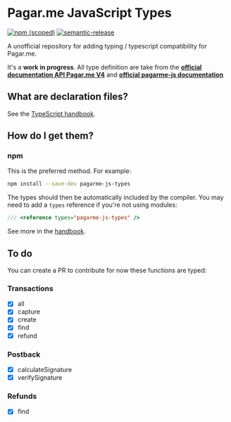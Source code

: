 # Pagar.me JavaScript Types
[![npm (scoped)](https://img.shields.io/npm/v/pagarme-js-type.svg)](https://www.npmjs.com/package/pagarme-js-type)
[![semantic-release](https://img.shields.io/badge/%20%20%F0%9F%93%A6%F0%9F%9A%80-semantic--release-e10079.svg)](https://github.com/semantic-release/semantic-release)

A unofficial repository for adding typing / typescript compatibility for Pagar.me.

It's a **work in progress**. All type definition are take from the **[official documentation API Pagar.me V4](https://docs.pagar.me/reference)** and **[official pagarme-js documentation](https://pagarme.github.io/pagarme-js/)**

## What are declaration files?

See the [TypeScript handbook](http://www.typescriptlang.org/docs/handbook/declaration-files/introduction.html).

## How do I get them?

### npm

This is the preferred method. For example:

```sh
npm install --save-dev pagarme-js-types
```

The types should then be automatically included by the compiler.
You may need to add a `types` reference if you're not using modules:

```ts
/// <reference types="pagarme-js-types" />
```

See more in the [handbook](http://www.typescriptlang.org/docs/handbook/declaration-files/consumption.html).

## To do
You can create a PR to contribute for now these functions are typed:
### Transactions 
- [x] all
- [x] capture
- [x] create
- [x] find
- [x] refund

### Postback
- [x] calculateSignature
- [x] verifySignature

### Refunds 
- [x] find
